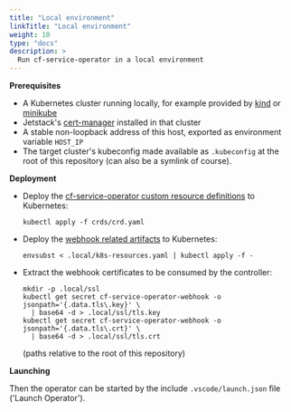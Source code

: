 ```yaml
---
title: "Local environment"
linkTitle: "Local environment"
weight: 10
type: "docs"
description: >
  Run cf-service-operator in a local environment
---
```


**Prerequisites**
- A Kubernetes cluster running locally, for example provided by [kind](https://kind.sigs.k8s.io) or [minikube](https://minikube.sigs.k8s.io/)
- Jetstack's [cert-manager](https://cert-manager.io) installed in that cluster
- A stable non-loopback address of this host, exported as environment variable `HOST_IP`
- The target cluster's kubeconfig made available as `.kubeconfig` at the root of this repository (can also be a symlink of course).

**Deployment**
- Deploy the [cf-service-operator custom resource definitions](https://github.com/sap/cf-service-operator/blob/main/crds/crd.yaml) to Kubernetes:
  ```
  kubectl apply -f crds/crd.yaml
  ```
- Deploy the [webhook related artifacts](https://github.com/sap/cf-service-operator/blob/main/.local/k8s-resources.yaml) to Kubernetes:
  ```
  envsubst < .local/k8s-resources.yaml | kubectl apply -f -
  ```
- Extract the webhook certificates to be consumed by the controller:
  ```
  mkdir -p .local/ssl
  kubectl get secret cf-service-operator-webhook -o jsonpath='{.data.tls\.key}' \
    | base64 -d > .local/ssl/tls.key
  kubectl get secret cf-service-operator-webhook -o jsonpath='{.data.tls\.crt}' \
    | base64 -d > .local/ssl/tls.crt
  ```
  (paths relative to the root of this repository)

**Launching**

Then the operator can be started by the include `.vscode/launch.json` file ('Launch Operator').


